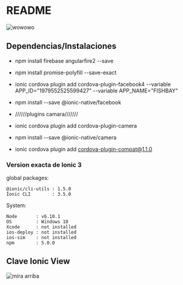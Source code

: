 # README #

![wowowo](http://static.fjcdn.com/gifs/Trippy_c2d391_2720253.gif)

## Dependencias/Instalaciones

+ npm install firebase angularfire2 --save
+ npm install promise-polyfill --save-exact
+ ionic cordova plugin add cordova-plugin-facebook4 --variable APP_ID="1979552525599427" --variable APP_NAME="FISHBAY"
+ npm install --save @ionic-native/facebook

+ //////plugins camara///////

+ ionic cordova plugin add cordova-plugin-camera
+ npm install --save @ionic-native/camera
+ ionic cordova plugin add cordova-plugin-compat@1.1.0

### Version exacta de Ionic 3 ###

global packages:

    @ionic/cli-utils : 1.5.0
    Ionic CLI        : 3.5.0

System:

    Node       : v6.10.1
    OS         : Windows 10
    Xcode      : not installed
    ios-deploy : not installed
    ios-sim    : not installed
    npm        : 5.0.0



## Clave Ionic View ##


![mira arriba](https://image.ibb.co/hxONnv/ezgif_com_rotate.gif)